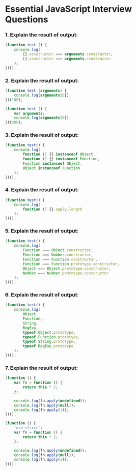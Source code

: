 # Essential JavaScript Interview Questions

### 1. Explain the result of output:

```javascript
(function test () {
	console.log(
		{}.constructor === arguments.constructor,
		[].constructor === arguments.constructor
	);
})();
```

### 2. Explain the result of output:

```javascript
(function test (arguments) {
	console.log(arguments[0]);
})(100);
```

```javascript
(function test () {
    var arguments;
	console.log(arguments[0]);
})(200);
```

### 3. Explain the result of output:

```javascript
(function test() {
	console.log(
		function () {} instanceof Object,
		function () {} instanceof Function,
		Function instanceof Object,
		Object instanceof Function
	);
})();
```

### 4. Explain the result of output:

```javascript
(function test() {
	console.log(
		function () {}.apply.length
	);
})();
```

### 5. Explain the result of output:

```javascript
(function test() {
	console.log(
		Function === Object.constructor,
		Function === Number.constructor,
		Function === Function.constructor,
		Function === Function.prototype.constructor,
		Object === Object.prototype.constructor,
		Number === Number.prototype.constructor
	);
})();
```

### 6. Explain the result of output:

```javascript
(function test() {
	console.log(
		Object,
		Function,
		String,
		RegExp,
		typeof Object.prototype,
		typeof Function.prototype,
		typeof String.prototype,
		typeof RegExp.prototype
	);
})();
```

### 7. Explain the result of output:

```javascript
(function () {
	var fn = function () {
		return this * 2;
	};

	console.log(fn.apply(undefined));
	console.log(fn.apply(null));
	console.log(fn.apply(1));
})();
```

```javascript
(function () {
    'use strict';
    var fn = function () {
        return this * 2;
    };

    console.log(fn.apply(undefined));
    console.log(fn.apply(null));
    console.log(fn.apply(1));
})();
```
